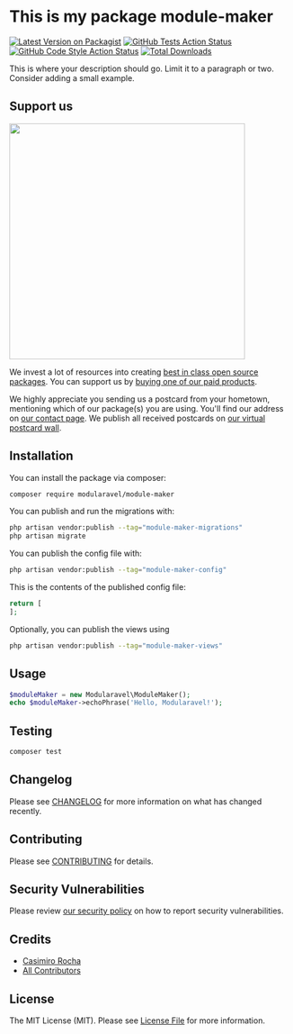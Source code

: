 # This is my package module-maker

[![Latest Version on Packagist](https://img.shields.io/packagist/v/modularavel/module-maker.svg?style=flat-square)](https://packagist.org/packages/modularavel/module-maker)
[![GitHub Tests Action Status](https://img.shields.io/github/actions/workflow/status/modularavel/module-maker/run-tests.yml?branch=main&label=tests&style=flat-square)](https://github.com/modularavel/module-maker/actions?query=workflow%3Arun-tests+branch%3Amain)
[![GitHub Code Style Action Status](https://img.shields.io/github/actions/workflow/status/modularavel/module-maker/fix-php-code-style-issues.yml?branch=main&label=code%20style&style=flat-square)](https://github.com/modularavel/module-maker/actions?query=workflow%3A"Fix+PHP+code+style+issues"+branch%3Amain)
[![Total Downloads](https://img.shields.io/packagist/dt/modularavel/module-maker.svg?style=flat-square)](https://packagist.org/packages/modularavel/module-maker)

This is where your description should go. Limit it to a paragraph or two. Consider adding a small example.

## Support us

[<img src="https://github-ads.s3.eu-central-1.amazonaws.com/module-maker.jpg?t=1" width="419px" />](https://spatie.be/github-ad-click/module-maker)

We invest a lot of resources into creating [best in class open source packages](https://spatie.be/open-source). You can support us by [buying one of our paid products](https://spatie.be/open-source/support-us).

We highly appreciate you sending us a postcard from your hometown, mentioning which of our package(s) you are using. You'll find our address on [our contact page](https://spatie.be/about-us). We publish all received postcards on [our virtual postcard wall](https://spatie.be/open-source/postcards).

## Installation

You can install the package via composer:

```bash
composer require modularavel/module-maker
```

You can publish and run the migrations with:

```bash
php artisan vendor:publish --tag="module-maker-migrations"
php artisan migrate
```

You can publish the config file with:

```bash
php artisan vendor:publish --tag="module-maker-config"
```

This is the contents of the published config file:

```php
return [
];
```

Optionally, you can publish the views using

```bash
php artisan vendor:publish --tag="module-maker-views"
```

## Usage

```php
$moduleMaker = new Modularavel\ModuleMaker();
echo $moduleMaker->echoPhrase('Hello, Modularavel!');
```

## Testing

```bash
composer test
```

## Changelog

Please see [CHANGELOG](CHANGELOG.md) for more information on what has changed recently.

## Contributing

Please see [CONTRIBUTING](CONTRIBUTING.md) for details.

## Security Vulnerabilities

Please review [our security policy](../../security/policy) on how to report security vulnerabilities.

## Credits

- [Casimiro Rocha](https://github.com/modularavel)
- [All Contributors](../../contributors)

## License

The MIT License (MIT). Please see [License File](LICENSE.md) for more information.
